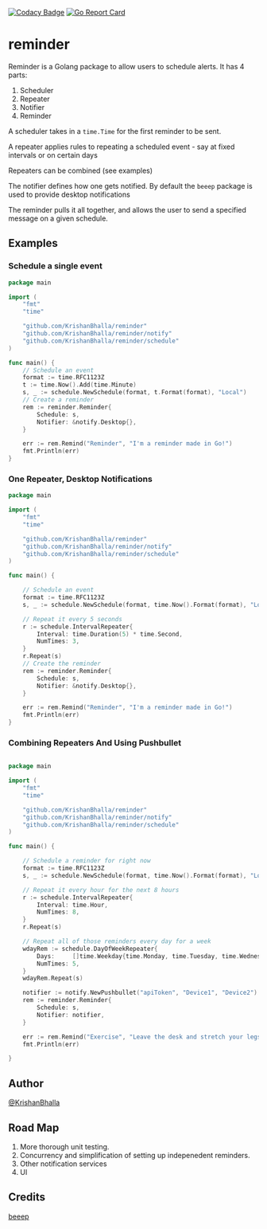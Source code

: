 [![Codacy Badge](https://app.codacy.com/project/badge/Grade/e6eb25534d2c404f8ce31ca3b4dbfa63)](https://www.codacy.com/gh/KrishanBhalla/reminder/dashboard?utm_source=github.com&amp;utm_medium=referral&amp;utm_content=KrishanBhalla/reminder&amp;utm_campaign=Badge_Grade)
[![Go Report Card](https://goreportcard.com/badge/github.com//KrishanBhalla/reminder)](https://goreportcard.com/report/github.com/KrishanBhalla/reminder)

# reminder

Reminder is a Golang package to allow users to schedule alerts.
It has 4 parts:

1.  Scheduler
2.  Repeater
3.  Notifier
4.  Reminder
 
A scheduler takes in a `time.Time` for the first reminder to be sent.

A repeater applies rules to repeating a scheduled event - say at fixed intervals or on certain days

Repeaters can be combined (see examples)

The notifier defines how one gets notified. By default the `beeep` package is used to provide desktop notifications

The reminder pulls it all together, and allows the user to send a specified message on a given schedule.
## Examples
### Schedule a single event
```go
package main

import (
	"fmt"
	"time"

	"github.com/KrishanBhalla/reminder"
	"github.com/KrishanBhalla/reminder/notify"
	"github.com/KrishanBhalla/reminder/schedule"
)

func main() {
	// Schedule an event
    format := time.RFC1123Z
	t := time.Now().Add(time.Minute)
    s, _ := schedule.NewSchedule(format, t.Format(format), "Local")
	// Create a reminder
    rem := reminder.Reminder{
        Schedule: s,
        Notifier: &notify.Desktop{},
    }

    err := rem.Remind("Reminder", "I'm a reminder made in Go!")
    fmt.Println(err)
}
```
### One Repeater, Desktop Notifications
```go
package main

import (
	"fmt"
	"time"

	"github.com/KrishanBhalla/reminder"
	"github.com/KrishanBhalla/reminder/notify"
	"github.com/KrishanBhalla/reminder/schedule"
)

func main() {

	// Schedule an event
    format := time.RFC1123Z
    s, _ := schedule.NewSchedule(format, time.Now().Format(format), "Local")

	// Repeat it every 5 seconds
    r := schedule.IntervalRepeater{
        Interval: time.Duration(5) * time.Second,
        NumTimes: 3,
    }
    r.Repeat(s)
	// Create the reminder
    rem := reminder.Reminder{
        Schedule: s,
        Notifier: &notify.Desktop{},
    }

    err := rem.Remind("Reminder", "I'm a reminder made in Go!")
    fmt.Println(err)
}
```
### Combining Repeaters And Using Pushbullet
```go

package main

import (
	"fmt"
	"time"

	"github.com/KrishanBhalla/reminder"
	"github.com/KrishanBhalla/reminder/notify"
	"github.com/KrishanBhalla/reminder/schedule"
)

func main() {

	// Schedule a reminder for right now
	format := time.RFC1123Z
	s, _ := schedule.NewSchedule(format, time.Now().Format(format), "Local")

	// Repeat it every hour for the next 8 hours
	r := schedule.IntervalRepeater{
		Interval: time.Hour,
		NumTimes: 8,
	}
	r.Repeat(s)

	// Repeat all of those reminders every day for a week
	wdayRem := schedule.DayOfWeekRepeater{
		Days:     []time.Weekday{time.Monday, time.Tuesday, time.Wednesday, time.Thursday, time.Friday},
		NumTimes: 5,
	}
	wdayRem.Repeat(s)

	notifier := notify.NewPushbullet("apiToken", "Device1", "Device2")
	rem := reminder.Reminder{
		Schedule: s,
		Notifier: notifier,
	}

	err := rem.Remind("Exercise", "Leave the desk and stretch your legs")
	fmt.Println(err)

}


```
## Author
[@KrishanBhalla](https://github.com/KrishanBhalla/)
## Road Map
1.  More thorough unit testing.
2.  Concurrency and simplification of setting up indepenedent reminders.
3.  Other notification services
4.  UI
## Credits
[beeep](https://github.com/gen2brain/beeep)
